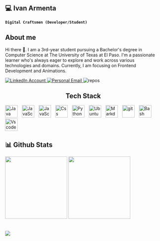 ## 💻 Ivan Armenta

 **`Digital Craftsmen (Developer/Student)`** 
 
 ## About me
Hi there 👋. I am a 3rd-year student pursuing a Bachelor's degree in Computer Science at The University of Texas at El Paso. I'm a passionate learner who's always eager to explore and work across various technologies and domains. Currently, I am focusing on Frontend Development and Animations.

<p>
    <a href="https://www.linkedin.com/in/iarmenta/">
    <img alt="LinkedIn Account" src="https://custom-icon-badges.demolab.com/badge/-LinkedIn-blue?style=for-the-badge&logo=linkedin">
    </a>
    <a href="mailto:i_armenta@outlook.com">
        <img alt="Personal Email" src="https://custom-icon-badges.demolab.com/badge/-i__armenta@outlook.com-red?style=for-the-badge&logo=mention&logoColor=white">
    </img>
    <a>
        <img alt="repos" src="https://custom-icon-badges.demolab.com/badge/-My%20Repos-purple?style=for-the-badge&logoColor=white&logo=repo">
    </a>
</p>

<h2 style="text-align: center;">Tech Stack</h2>
<img alt="Java" width="40px" style="padding-right:10px" src="https://cdn.jsdelivr.net/gh/devicons/devicon@latest/icons/java/java-original.svg">
<img alt="JavaScript" width="40px" style="padding-right:10px" src="https://cdn.jsdelivr.net/gh/devicons/devicon@latest/icons/javascript/javascript-original.svg">
<img alt="JavaScript" width="40px" style="padding-right:10px" src="https://cdn.jsdelivr.net/gh/devicons/devicon@latest/icons/html5/html5-original.svg">
<img alt="Css" width="40px" style="padding-right:10px" src="https://cdn.jsdelivr.net/gh/devicons/devicon@latest/icons/css3/css3-original.svg">
<img alt="Python" width="40px" style="padding-right:10px" src="https://cdn.jsdelivr.net/gh/devicons/devicon@latest/icons/python/python-plain.svg">
<img alt="Ubuntu" width="40px" style="padding-right:10px" src="https://cdn.jsdelivr.net/gh/devicons/devicon@latest/icons/ubuntu/ubuntu-original.svg">
<img alt="Markdown" width="40px" style="padding-right:10px" src="https://cdn.jsdelivr.net/gh/devicons/devicon@latest/icons/markdown/markdown-original.svg">
<img alt="git" width="40px" style="padding-right:10px" src="https://cdn.jsdelivr.net/gh/devicons/devicon@latest/icons/git/git-original.svg">
<img alt="Bash" width="40px" style="padding-right:10px" src="https://cdn.jsdelivr.net/gh/devicons/devicon@latest/icons/bash/bash-original.svg">    
<img alt="Vscode" width="40px" style="padding-right:10px" src="https://cdn.jsdelivr.net/gh/devicons/devicon@latest/icons/vscode/vscode-original.svg" />
          


## 📊 Github Stats
<img height=200 align="center" src="https://github-readme-stats.vercel.app/api?username=armenta-i" />
<img height=200 align="center" src="https://github-readme-stats.vercel.app/api/top-langs?username=armenta-i&layout=compact&langs_count=8&card_width=320" />

#
<!-- Profile Views -->
<a href="https://visitcount.itsvg.in">
  <img src="https://visitcount.itsvg.in/api?id=armenta-i&label=Profile%20Views&color=6&icon=3&pretty=true" />
</a>
